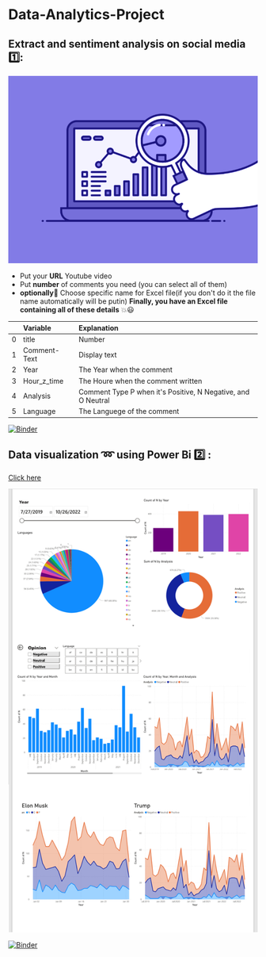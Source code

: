 # Data-Analytics-Project

## Extract and sentiment analysis on social media :one::

![img](images/gif.gif)

- Put your **URL** Youtube video
- Put **number** of comments you need (you can select all of them)
- **optionally**:rose: Choose specific name for Excel file(if you don't do it the file name automatically will be putin)
  **Finally, you have an Excel file containing all of these details** :boom::smiley:

|     | Variable     | Explanation                                                  |
| --: | :----------- | :----------------------------------------------------------- |
|   0 | title        | Number                                                       |
|   1 | Comment-Text | Display text                                                 |
|   2 | Year         | The Year when the comment                                    |
|   3 | Hour_z_time  | The Houre when the comment written                           |
|   4 | Analysis     | Comment Type P when it's Positive, N Negative, and O Neutral |
|   5 | Language     | The Languege of the comment                                  |

[![Binder](https://mybinder.org/badge_logo.svg)](https://mybinder.org/v2/gh/HarounTheGreat/Data-Analytics/main?filepath=allComments.ipynb)

## Data visualization :loop: using Power Bi :two: :

[Click here](https://drive.google.com/drive/folders/1O89DGOIu7uH4DitKLcaCsZGTO_blpdWh?usp=share_link)

![img](images/Result.jpg)


[![Binder](https://mybinder.org/badge_logo.svg)](https://mybinder.org/v2/gh/HarounTheGreat/Data-Analytics/main?filepath=index.ipynb)
